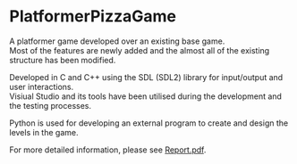 # PlatformerPizzaGame

A platformer game developed over an existing base game.  
Most of the features are newly added and the almost all of the existing structure has been modified.  

Developed in C and C++ using the SDL (SDL2) library for input/output and user interactions.  
Visiual Studio and its tools have been utilised during the development and the testing processes.  

Python is used for developing an external program to create and design the levels in the game.  

For more detailed information, please see <a href="/Report.pdf">Report.pdf</a>.  
